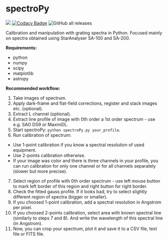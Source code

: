 # spectroPy

![](https://img.shields.io/github/languages/top/pavolgaj/spectropy.svg?style=flat)
[![Codacy Badge](https://api.codacy.com/project/badge/Grade/b82d1a45153c41169fcff464b15d4924)](https://app.codacy.com/gh/pavolgaj/spectroPy?utm_source=github.com&utm_medium=referral&utm_content=pavolgaj/spectroPy&utm_campaign=Badge_Grade_Settings)
![GitHub all releases](https://img.shields.io/github/downloads/pavolgaj/spectropy/total?label=GitHub&nbsp;downloads)

 Calibration and manipulation with grating spectra in Python. Focused mainly on spectra obtained using StarAnalyser SA-100 and SA-200.
 
 __Requirements:__
 * python
 * numpy
 * scipy
 * matplotlib
 * astropy
 
 
 __Recommended workflow:__
 
 1. Take images of spectrum.
 2. Apply dark-frame and flat-field corrections, register and stack images etc. (optional).
 3. Extract L channel (optional).
 4. Extract line profile of image with 0th order a 1st order spectrum - use e.g. SAO DS9 or MaximDL.
 5. Start spectroPy: `python spectroPy.py your_profile`.
 6. Run calibration of spectrum:
   * Use 1-point calibration if you know a spectral resolution of used equipment.
   * Use 2-points calibration otherwise.
   * If your image was color and there is three channels in your profile, you can run calibration for only one channel or for all channels separately (slower but more precise).
 7. Select region of profile with 0th order spectrum - use left mouse button to mark left border of this region and right button for right border.
 8. Check the fitted gauss profile. If it looks bad, try to select slightly different region of spectra (bigger or smaller).
 9. If you choosed 1-point calibration, add a spectral resolution in Angstrom per pixel.
 10. If you choosed 2-points calibration, select area with known spectral line (similarly to steps 7 and 8). And write the wavelength of this spectral line (in Angstrom).
 11. Now, you can crop your spectrum, plot it and save it to a CSV file, text file or FITS file.
 
